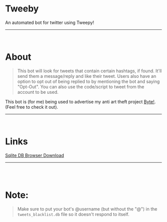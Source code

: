 # Tweeby
An automated bot for twitter using Tweepy!
__ __

<br />

# About
> This bot will look for tweets that contain certain hashtags, if found. It'll send them a message/reply and like their tweet. Users also have an option to opt out of being replied to by mentioning the bot and saying "Opt-Out". You can also use the code/script to tweet from the account to be used.

This bot is (for me) being used to advertise my anti art theft project [Byte!](https://github.com/therealOri/byte). (Feel free to check it out).
__ __

<br />

# Links
[Sqlite DB Browser Download](https://sqlitebrowser.org/dl/)
__ __

<br />
<br />

# Note:
> Make sure to put your bot's @username (but without the "@") in the `tweets_blacklist.db` file so it doesn't respond to itself.
